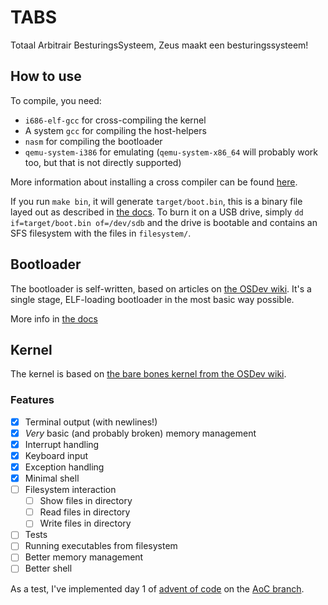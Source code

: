 # TABS

Totaal Arbitrair BesturingsSysteem, Zeus maakt een besturingssysteem!

## How to use

To compile, you need:

- `i686-elf-gcc` for cross-compiling the kernel
- A system `gcc` for compiling the host-helpers
- `nasm` for compiling the bootloader
- `qemu-system-i386` for emulating (`qemu-system-x86_64` will probably work too, but that is not directly supported)

More information about installing a cross compiler can be found [here](https://wiki.osdev.org/GCC_Cross-Compiler#The_Build).

If you run `make bin`, it will generate `target/boot.bin`, this is a binary file layed out as described in [the docs](docs/bootloader.md). To burn it on a USB drive, simply `dd if=target/boot.bin of=/dev/sdb` and the drive is bootable and contains an SFS filesystem with the files in `filesystem/`.

## Bootloader

The bootloader is self-written, based on articles on [the OSDev wiki](https://wiki.osdev.org/). It's a single stage, ELF-loading bootloader in the most basic way possible.

More info in [the docs](./docs/bootloader.md)

## Kernel

The kernel is based on [the bare bones kernel from the OSDev wiki](https://wiki.osdev.org/Bare_Bones).

### Features

- [x] Terminal output (with newlines!)
- [x] _Very_ basic (and probably broken) memory management
- [x] Interrupt handling
- [x] Keyboard input
- [x] Exception handling
- [x] Minimal shell
- [ ] Filesystem interaction
  - [ ] Show files in directory
  - [ ] Read files in directory
  - [ ] Write files in directory
- [ ] Tests
- [ ] Running executables from filesystem
- [ ] Better memory management
- [ ] Better shell

As a test, I've implemented day 1 of [advent of code](https://adventofcode.com/) on the [AoC branch](https://github.com/Robbe7730/RoBoot/tree/AoC).
